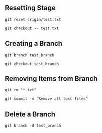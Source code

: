 ## Resetting Stage

```
git reset origin/test.txt
```

```
git checkout -- test.txt
```

## Creating a Branch

```
git branch test_branch
```

```
git checkout test_branch
```

## Removing Items from Branch

```
git rm "*.txt"
```

```
git commit -m "Remove all text files"
```

## Delete a Branch

```
git branch -d test_branch
```